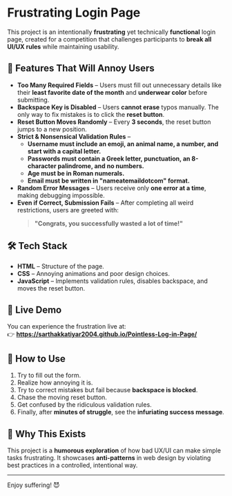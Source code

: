 # Frustrating Login Page

This project is an intentionally **frustrating** yet technically **functional** login page, created for a competition that challenges participants to **break all UI/UX rules** while maintaining usability.

## 🎯 **Features That Will Annoy Users**
- **Too Many Required Fields** – Users must fill out unnecessary details like their **least favorite date of the month** and **underwear color** before submitting.
- **Backspace Key is Disabled** – Users **cannot erase** typos manually. The only way to fix mistakes is to click the **reset button**.
- **Reset Button Moves Randomly** – Every **3 seconds**, the reset button jumps to a new position.
- **Strict & Nonsensical Validation Rules** –  
  - **Username must include an emoji, an animal name, a number, and start with a capital letter.**  
  - **Passwords must contain a Greek letter, punctuation, an 8-character palindrome, and no numbers.**  
  - **Age must be in Roman numerals.**  
  - **Email must be written in "nameatemaildotcom" format.**  
- **Random Error Messages** – Users receive only **one error at a time**, making debugging impossible.
- **Even if Correct, Submission Fails** – After completing all weird restrictions, users are greeted with:  
  > **"Congrats, you successfully wasted a lot of time!"**

## 🛠 **Tech Stack**
- **HTML** – Structure of the page.  
- **CSS** – Annoying animations and poor design choices.  
- **JavaScript** – Implements validation rules, disables backspace, and moves the reset button.

## 🚀 **Live Demo**
You can experience the frustration live at:  
👉 **https://sarthakkatiyar2004.github.io/Pointless-Log-in-Page/**  

## 📜 **How to Use**
1. Try to fill out the form.  
2. Realize how annoying it is.  
3. Try to correct mistakes but fail because **backspace is blocked**.  
4. Chase the moving reset button.  
5. Get confused by the ridiculous validation rules.  
6. Finally, after **minutes of struggle**, see the **infuriating success message**.

## 🤦 **Why This Exists**
This project is a **humorous exploration** of how bad UX/UI can make simple tasks frustrating. It showcases **anti-patterns** in web design by violating best practices in a controlled, intentional way.

---

Enjoy suffering! 😈  
